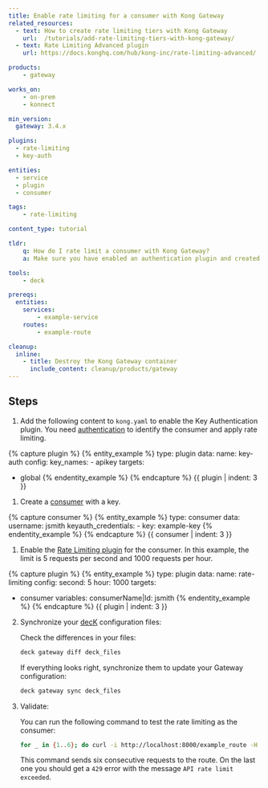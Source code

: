 ```yaml
---
title: Enable rate limiting for a consumer with Kong Gateway
related_resources:
  - text: How to create rate limiting tiers with Kong Gateway
    url:  /tutorials/add-rate-limiting-tiers-with-kong-gateway/
  - text: Rate Limiting Advanced plugin
    url: https://docs.konghq.com/hub/kong-inc/rate-limiting-advanced/

products:
    - gateway

works_on:
    - on-prem
    - konnect

min_version:
  gateway: 3.4.x

plugins:
  - rate-limiting
  - key-auth

entities: 
  - service
  - plugin
  - consumer

tags:
    - rate-limiting

content_type: tutorial

tldr:
    q: How do I rate limit a consumer with Kong Gateway?
    a: Make sure you have enabled an authentication plugin and created a consumer with credentials, then enable the <a href="/plugins/rate-limiting/reference">Rate Limiting plugin</a> for that consumer. 

tools:
    - deck

prereqs:
  entities:
    services:
        - example-service
    routes:
        - example-route

cleanup:
  inline:
    - title: Destroy the Kong Gateway container
      include_content: cleanup/products/gateway
---
```


## Steps

1. Add the following content to `kong.yaml` to enable the Key Authentication plugin. You need [authentication](/authentication/) to identify the consumer and apply rate limiting.

{% capture plugin %}
{% entity_example %}
type: plugin
data:
  name: key-auth
  config:
    key_names:
    - apikey
targets:
  - global
{% endentity_example %}
{% endcapture %}
{{ plugin | indent: 3 }}

1. Create a [consumer](/gateway/entities/consumer/) with a key.

{% capture consumer %}
{% entity_example %}
type: consumer
data:
  username: jsmith
  keyauth_credentials:
      - key: example-key
{% endentity_example %}
{% endcapture %}
{{ consumer | indent: 3 }}

1. Enable the [Rate Limiting plugin](/plugins/rate-limiting/) for the consumer. In this example, the limit is 5 requests per second and 1000 requests per hour.

{% capture plugin %}
{% entity_example %}
type: plugin
data:
  name: rate-limiting
  config:
    second: 5
    hour: 1000
targets:
  - consumer 
variables:
    consumerName|Id: jsmith
{% endentity_example %}
{% endcapture %}
{{ plugin | indent: 3 }}

2. Synchronize your [decK](/deck/) configuration files:

    Check the differences in your files:
    ```bash
    deck gateway diff deck_files
    ```
    If everything looks right, synchronize them to update your Gateway configuration:
    ```bash
    deck gateway sync deck_files
    ```
3. Validate:

    You can run the following command to test the rate limiting as the consumer:
    ```bash
    for _ in {1..6}; do curl -i http://localhost:8000/example_route -H 'apikey:example_key'; echo; done
    ```

    This command sends six consecutive requests to the route. On the last one you should get a `429` error with the message `API rate limit exceeded`.